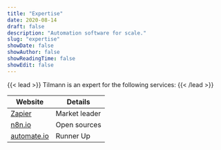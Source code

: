 ```yaml
---
title: "Expertise"
date: 2020-08-14
draft: false
description: "Automation software for scale."
slug: "expertise"
showDate: false
showAuthor: false
showReadingTime: false
showEdit: false
---
```


{{< lead >}}
Tilmann is an expert for the following services:
{{< /lead >}}

| Website                            | Details       |
| ---------------------------------- | ------------- |
| [Zapier](https://zapier.com)       | Market leader |
| [n8n.io](https://n8n.io)           | Open sources  |
| [automate.io](https://automate.io) | Runner Up     |
